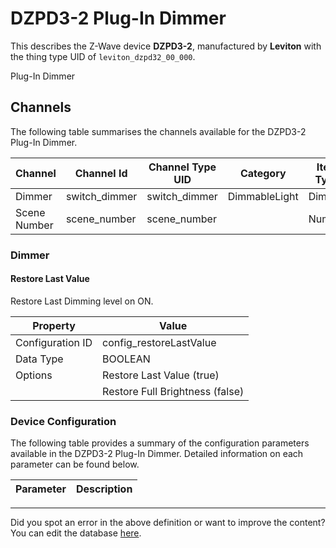 
# DZPD3-2 Plug-In Dimmer

This describes the Z-Wave device **DZPD3-2**, manufactured by **Leviton** with the thing type UID of ```leviton_dzpd32_00_000```. 

Plug-In Dimmer

## Channels
The following table summarises the channels available for the DZPD3-2 Plug-In Dimmer.

| Channel | Channel Id | Channel Type UID | Category | Item Type |
|---------|------------|------------------|----------|-----------|
| Dimmer | switch_dimmer | switch_dimmer | DimmableLight | Dimmer |
| Scene Number | scene_number | scene_number |  | Number |



### Dimmer

#### Restore Last Value

Restore Last Dimming level on ON.


| Property         | Value    |
|------------------|----------|
| Configuration ID | config_restoreLastValue |
| Data Type        | BOOLEAN || Default Value | true |
| Options | Restore Last Value (true) |
|  | Restore Full Brightness (false) |






### Device Configuration
The following table provides a summary of the configuration parameters available in the DZPD3-2 Plug-In Dimmer.
Detailed information on each parameter can be found below.

| Parameter   | Description |
|-------------|-------------|




---

Did you spot an error in the above definition or want to improve the content?
You can edit the database [here](http://www.cd-jackson.com/index.php/zwave/zwave-device-database/zwave-device-list/devicesummary/540).

